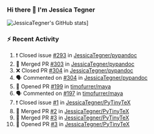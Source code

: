 ### Hi there 👋 I'm Jessica Tegner

![JessicaTegner's GitHub stats](https://github-readme-stats.vercel.app/api?username=jessicategner)]


### :zap: Recent Activity

<!--START_SECTION:activity-->
1. ❗️ Closed issue [#293](https://github.com/JessicaTegner/pypandoc/issues/293) in [JessicaTegner/pypandoc](https://github.com/JessicaTegner/pypandoc)
2. 🎉 Merged PR [#303](https://github.com/JessicaTegner/pypandoc/pull/303) in [JessicaTegner/pypandoc](https://github.com/JessicaTegner/pypandoc)
3. ❌ Closed PR [#304](https://github.com/JessicaTegner/pypandoc/pull/304) in [JessicaTegner/pypandoc](https://github.com/JessicaTegner/pypandoc)
4. 🗣 Commented on [#304](https://github.com/JessicaTegner/pypandoc/issues/304) in [JessicaTegner/pypandoc](https://github.com/JessicaTegner/pypandoc)
5. 💪 Opened PR [#199](https://github.com/timofurrer/maya/pull/199) in [timofurrer/maya](https://github.com/timofurrer/maya)
6. 🗣 Commented on [#197](https://github.com/timofurrer/maya/issues/197) in [timofurrer/maya](https://github.com/timofurrer/maya)
7. ❗️ Closed issue [#1](https://github.com/JessicaTegner/PyTinyTeX/issues/1) in [JessicaTegner/PyTinyTeX](https://github.com/JessicaTegner/PyTinyTeX)
8. 🎉 Merged PR [#2](https://github.com/JessicaTegner/PyTinyTeX/pull/2) in [JessicaTegner/PyTinyTeX](https://github.com/JessicaTegner/PyTinyTeX)
9. 🎉 Merged PR [#3](https://github.com/JessicaTegner/PyTinyTeX/pull/3) in [JessicaTegner/PyTinyTeX](https://github.com/JessicaTegner/PyTinyTeX)
10. 💪 Opened PR [#3](https://github.com/JessicaTegner/PyTinyTeX/pull/3) in [JessicaTegner/PyTinyTeX](https://github.com/JessicaTegner/PyTinyTeX)
<!--END_SECTION:activity-->
